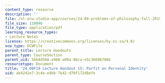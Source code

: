 ```yaml
---
content_type: resource
description: ''
file: /ol-ocw-studio-app/courses/24-00-problems-of-philosophy-fall-2019/ab4242e73c4ee4bb7b42d70f172d8efe_MIT24_00F19_lecturehandout15.pdf
file_size: 110046
file_type: application/pdf
learning_resource_types:
- Lecture Notes
license: https://creativecommons.org/licenses/by-nc-sa/4.0/
ocw_type: OCWFile
parent_title: Lecture Handouts
parent_type: CourseSection
parent_uid: 5664d568-a968-a00a-86ca-e5c36608708b
resourcetype: Document
title: '24.00F19 Lecture Handout 15: Parfit on Personal Identity'
uid: ab4242e7-3c4e-e4bb-7b42-d70f172d8efe
---
```

